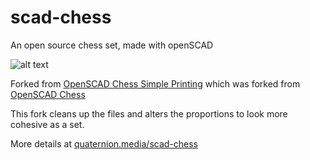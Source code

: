 # scad-chess

An open source chess set, made with openSCAD

![alt text](https://images.squarespace-cdn.com/content/5b54f2433e2d096995211b77/1620490724584-T3ZR7K069CROLFV821ZS/scad_chess.jpg?format=1000w&content-type=image%2Fjpeg "scad-chess")

Forked from [OpenSCAD Chess Simple Printing](https://www.thingiverse.com/thing:3381939)
which was forked from [OpenSCAD Chess](https://www.thingiverse.com/thing:585218)

This fork cleans up the files and alters the proportions to look more cohesive as a set.

More details at [quaternion.media/scad-chess](https://quaternion.media/scad-chess)
